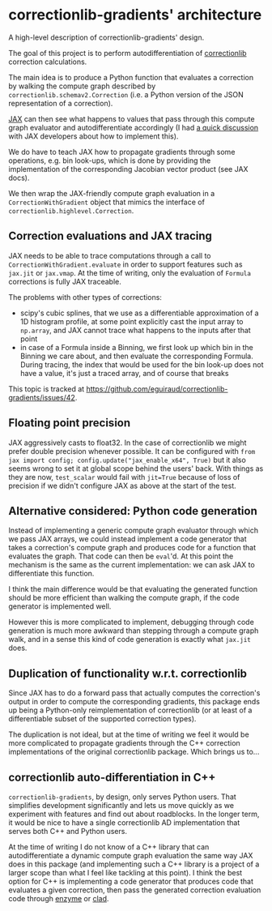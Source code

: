# correctionlib-gradients' architecture

A high-level description of correctionlib-gradients' design.

The goal of this project is to perform autodifferentiation of
[correctionlib](https://github.com/cms-nanoAOD/correctionlib) correction calculations.

The main idea is to produce a Python function that evaluates a correction
by walking the compute graph described by `correctionlib.schemav2.Correction` (i.e. a
Python version of the JSON representation of a correction).

[JAX](https://jax.readthedocs.io/en/latest/index.html) can then see what happens to values
that pass through this compute graph evaluator and autodifferentiate accordingly (I had
[a quick discussion](https://github.com/google/jax/discussions/17715#discussioncomment-7077462) with
JAX developers about how to implement this).

We do have to teach JAX how to propagate gradients through some operations, e.g. bin look-ups,
which is done by providing the implementation of the corresponding Jacobian vector product
(see JAX docs).

We then wrap the JAX-friendly compute graph evaluation in a `CorrectionWithGradient` object
that mimics the interface of `correctionlib.highlevel.Correction`.

## Correction evaluations and JAX tracing

JAX needs to be able to trace computations through a call to `CorrectionWithGradient.evaluate`
in order to support features such as `jax.jit` or `jax.vmap`.
At the time of writing, only the evaluation of `Formula` corrections is fully JAX traceable.

The problems with other types of corrections:

- scipy's cubic splines, that we use as a differentiable approximation of a 1D histogram profile, at some
  point explicitly cast the input array to `np.array`, and JAX cannot trace what happens to the inputs
  after that point
- in case of a Formula inside a Binning, we first look up which bin in the Binning we care about, and
  then evaluate the corresponding Formula. During tracing, the index that would be used for the bin
  look-up does not have a value, it's just a traced array, and of course that breaks

This topic is tracked at https://github.com/eguiraud/correctionlib-gradients/issues/42.

## Floating point precision

JAX aggressively casts to float32.
In the case of correctionlib we might prefer double precision whenever possible.
It can be configured with `from jax import config; config.update("jax_enable_x64", True)`
but it also seems wrong to set it at global scope behind the users' back.
With things as they are now, `test_scalar` would fail with `jit=True` because of loss of precision
if we didn't configure JAX as above at the start of the test.

## Alternative considered: Python code generation

Instead of implementing a generic compute graph evaluator through which we pass
JAX arrays, we could instead implement a code generator that takes a correction's
compute graph and produces code for a function that evaluates the graph.
That code can then be `eval`'d. At this point the mechanism is the same as the
current implementation: we can ask JAX to differentiate this function.

I think the main difference would be that evaluating the generated function should
be more efficient than walking the compute graph, if the code generator is implemented
well.

However this is more complicated to implement, debugging through code generation is
much more awkward than stepping through a compute graph walk, and in a sense this
kind of code generation is exactly what `jax.jit` does.

## Duplication of functionality w.r.t. correctionlib

Since JAX has to do a forward pass that actually computes the correction's output in
order to compute the corresponding gradients, this package ends up being a Python-only
reimplementation of correctionlib (or at least of a differentiable subset of the supported
correction types).

The duplication is not ideal, but at the time of writing we feel it would
be more complicated to propagate gradients through the C++ correction implementations of the
original correctionlib package. Which brings us to...

## correctionlib auto-differentiation in C++

`correctionlib-gradients`, by design, only serves Python users.
That simplifies development significantly and lets us move quickly as we experiment
with features and find out about roadblocks.
In the longer term, it would be nice to have a single correctionlib AD implementation
that serves both C++ and Python users.

At the time of writing I do not know of a C++ library that can autodifferentiate a dynamic compute
graph evaluation the same way JAX does in this package (and implementing such a C++ library is a project
of a larger scope than what I feel like tackling at this point).
I think the best option for C++ is implementing a code generator that produces code that evaluates a
given correction, then pass the generated correction evaluation code through
[enzyme](https://enzyme.mit.edu/) or [clad](https://github.com/vgvassilev/clad).
